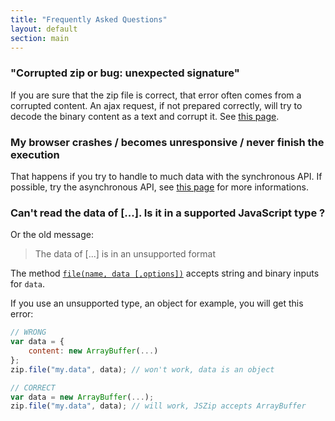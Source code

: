 ```yaml
---
title: "Frequently Asked Questions"
layout: default
section: main
---
```


### "Corrupted zip or bug: unexpected signature"

If you are sure that the zip file is correct, that error often comes from a
corrupted content. An ajax request, if not prepared correctly, will try to
decode the binary content as a text and corrupt it. See
[this page]({{site.baseurl}}/documentation/howto/read_zip.html).

### My browser crashes / becomes unresponsive / never finish the execution

That happens if you try to handle to much data with the synchronous API. If
possible, try the asynchronous API, see
[this page]({{site.baseurl}}/documentation/limitations.html) for more informations.

### Can't read the data of [...]. Is it in a supported JavaScript type ?

Or the old message:

> The data of [...] is in an unsupported format

The method [`file(name, data [,options])`]({{site.baseurl}}/documentation/api_jszip/file_data.html)
accepts string and binary inputs for `data`.

If you use an unsupported type, an object for example, you will get this error:

```js
// WRONG
var data = {
    content: new ArrayBuffer(...)
};
zip.file("my.data", data); // won't work, data is an object

// CORRECT
var data = new ArrayBuffer(...);
zip.file("my.data", data); // will work, JSZip accepts ArrayBuffer
```
